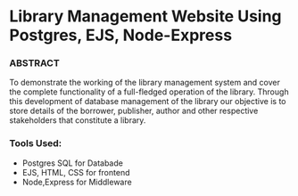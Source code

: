 
# Library Management Website Using Postgres, EJS, Node-Express

### ABSTRACT
To demonstrate the working of the library management system and cover the complete functionality of a full-fledged operation of the library. Through this development of database management of the library our objective is to store details of the borrower, publisher, author and other respective stakeholders that constitute a library.

### Tools Used:
- Postgres SQL for Databade
- EJS, HTML, CSS for frontend
- Node,Express for Middleware

